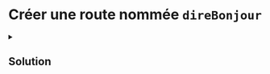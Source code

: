 # Créer une route nommée `direBonjour`

<details>
<summary><h2>Solution</h2></summary>

## Fichier concerné

- `app.controller.ts` ([voir le fichier](./e-commerce/src/app.controller.ts))

</details>